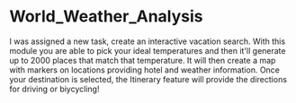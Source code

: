 # World_Weather_Analysis
I was assigned a new task, create an interactive vacation search. With this module you are able to pick your ideal temperatures and then it'll generate up to 2000 places that match that temperature. It will then create a map with markers on locations providing hotel and weather information. Once your destination is selected, the Itinerary feature will provide the directions for driving or biycycling!
